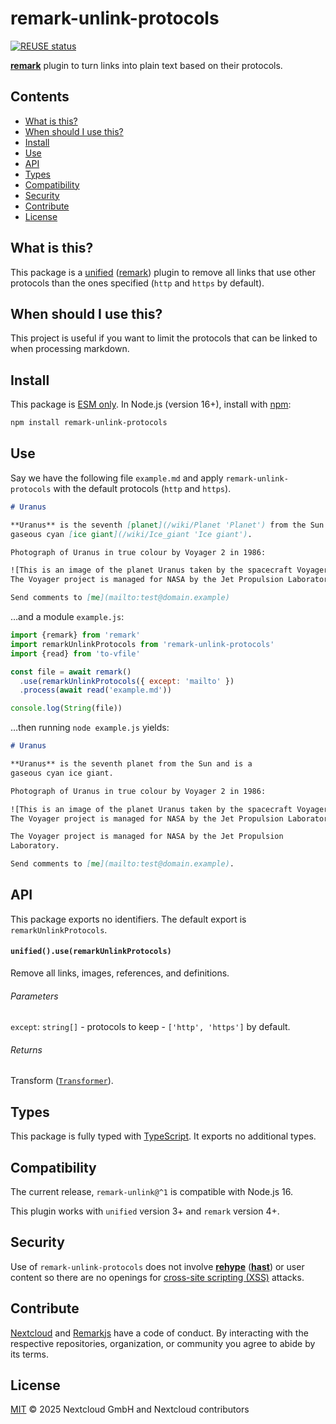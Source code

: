 <!--
  - SPDX-FileCopyrightText: 2025 Nextcloud GmbH and Nextcloud contributors
  - SPDX-License-Identifier: MIT
-->

# remark-unlink-protocols

[![REUSE status](https://api.reuse.software/badge/github.com/nextcloud-libraries/remark-unlink-protocol)](https://api.reuse.software/info/github.com/nextcloud-libraries/remark-unlink-protocol)

**[remark][]** plugin to turn links into plain text based on their protocols.

## Contents

* [What is this?](#what-is-this)
* [When should I use this?](#when-should-i-use-this)
* [Install](#install)
* [Use](#use)
* [API](#api)
* [Types](#types)
* [Compatibility](#compatibility)
* [Security](#security)
* [Contribute](#contribute)
* [License](#license)

## What is this?

This package is a [unified][] ([remark][]) plugin to remove all links
that use other protocols than the ones specified
(`http` and `https` by default).

## When should I use this?

This project is useful if you want to limit the protocols
that can be linked to when processing markdown.

## Install

This package is [ESM only][esm].
In Node.js (version 16+), install with [npm][]:

```sh
npm install remark-unlink-protocols
```

## Use

Say we have the following file `example.md` and apply `remark-unlink-protocols`
with the default protocols (`http` and `https`).

```markdown
# Uranus

**Uranus** is the seventh [planet](/wiki/Planet 'Planet') from the Sun and is a
gaseous cyan [ice giant](/wiki/Ice_giant 'Ice giant').

Photograph of Uranus in true colour by Voyager 2 in 1986:

![This is an image of the planet Uranus taken by the spacecraft Voyager 2 in 1986.
The Voyager project is managed for NASA by the Jet Propulsion Laboratory.](<https://en.wikipedia.org/wiki/Uranus#/media/File:Uranus_as_seen_by_NASA's_Voyager_2_(remastered)_-_JPEG_converted.jpg>)

Send comments to [me](mailto:test@domain.example)
```

…and a module `example.js`:

```js
import {remark} from 'remark'
import remarkUnlinkProtocols from 'remark-unlink-protocols'
import {read} from 'to-vfile'

const file = await remark()
  .use(remarkUnlinkProtocols({ except: 'mailto' })
  .process(await read('example.md'))

console.log(String(file))
```

…then running `node example.js` yields:

```markdown
# Uranus

**Uranus** is the seventh planet from the Sun and is a
gaseous cyan ice giant.

Photograph of Uranus in true colour by Voyager 2 in 1986:

![This is an image of the planet Uranus taken by the spacecraft Voyager 2 in 1986.
The Voyager project is managed for NASA by the Jet Propulsion Laboratory.](<https://en.wikipedia.org/wiki/Uranus#/media/File:Uranus_as_seen_by_NASA's_Voyager_2_(remastered)_-_JPEG_converted.jpg>)

The Voyager project is managed for NASA by the Jet Propulsion
Laboratory.

Send comments to [me](mailto:test@domain.example).
```

## API

This package exports no identifiers.
The default export is `remarkUnlinkProtocols`.

#### `unified().use(remarkUnlinkProtocols)`

Remove all links, images, references, and definitions.

###### Parameters

`except`: `string[]` - protocols to keep - `['http', 'https']` by default.

###### Returns

Transform ([`Transformer`][unified-transformer]).

## Types

This package is fully typed with [TypeScript][].
It exports no additional types.

## Compatibility

The current release, `remark-unlink@^1` is compatible with Node.js 16.

This plugin works with `unified` version 3+ and `remark` version 4+.

## Security

Use of `remark-unlink-protocols` does not involve
**[rehype][]** (**[hast][]**) or user content
so there are no openings for [cross-site scripting (XSS)][wiki-xss]
attacks.

## Contribute

[Nextcloud][nc-coc] and [Remarkjs][coc] have a code of conduct.
By interacting with the respective repositories, organization, or community
you agree to abide by its terms.

## License

[MIT][license] © 2025 Nextcloud GmbH and Nextcloud contributors

[coc]: https://github.com/remarkjs/.github/blob/main/code-of-conduct.md

[esm]: https://gist.github.com/sindresorhus/a39789f98801d908bbc7ff3ecc99d99c

[hast]: https://github.com/syntax-tree/hast

[license]: LICENSE

[nc-coc]: https://nextcloud.com/contribute/code-of-conduct/

[npm]: https://docs.npmjs.com/cli/install

[rehype]: https://github.com/rehypejs/rehype

[remark]: https://github.com/remarkjs/remark

[typescript]: https://www.typescriptlang.org

[unified]: https://github.com/unifiedjs/unified

[unified-transformer]: https://github.com/unifiedjs/unified#transformer

[wiki-xss]: https://en.wikipedia.org/wiki/Cross-site_scripting
